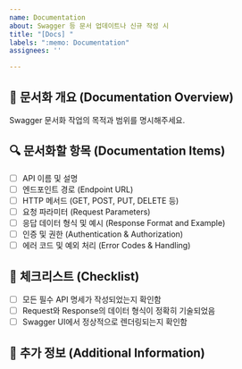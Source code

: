 ```yaml
---
name: Documentation
about: Swagger 등 문서 업데이트나 신규 작성 시
title: "[Docs] "
labels: ":memo: Documentation"
assignees: ''

---
```


## 📄 문서화 개요 (Documentation Overview)

Swagger 문서화 작업의 목적과 범위를 명시해주세요.

## 🔍 문서화할 항목 (Documentation Items)

- [ ] API 이름 및 설명
- [ ] 엔드포인트 경로 (Endpoint URL)
- [ ] HTTP 메서드 (GET, POST, PUT, DELETE 등)
- [ ] 요청 파라미터 (Request Parameters)
- [ ] 응답 데이터 형식 및 예시 (Response Format and Example)
- [ ] 인증 및 권한 (Authentication & Authorization)
- [ ] 에러 코드 및 예외 처리 (Error Codes & Handling)

## 📌 체크리스트 (Checklist)

- [ ] 모든 필수 API 명세가 작성되었는지 확인함
- [ ] Request와 Response의 데이터 형식이 정확히 기술되었음
- [ ] Swagger UI에서 정상적으로 렌더링되는지 확인함

## 📝 추가 정보 (Additional Information)
